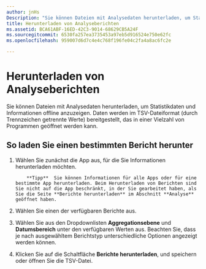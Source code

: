 ```yaml
---
author: jnHs
Description: "Sie können Dateien mit Analysedaten herunterladen, um Statistikdaten und Informationen offline anzuzeigen."
title: Herunterladen von Analyseberichten
ms.assetid: BCA61ABF-16ED-42C3-9014-68629CB5A24F
ms.sourcegitcommit: 6530fa257ea3735453a97eb5d916524e750e62fc
ms.openlocfilehash: 959007d6d7c4e4c768f196fe04c2fa4a8ac6fc2e

---
```


# Herunterladen von Analyseberichten


Sie können Dateien mit Analysedaten herunterladen, um Statistikdaten und Informationen offline anzuzeigen. Daten werden im TSV-Dateiformat (durch Trennzeichen getrennte Werte) bereitgestellt, das in einer Vielzahl von Programmen geöffnet werden kann.

## So laden Sie einen bestimmten Bericht herunter

1.  Wählen Sie zunächst die App aus, für die Sie Informationen herunterladen möchten.

    > 
            **Tipp**  Sie können Informationen für alle Apps oder für eine bestimmte App herunterladen. Beim Herunterladen von Berichten sind Sie nicht auf die App beschränkt, in der Sie gearbeitet haben, als Sie die Seite **Berichte herunterladen** im Abschnitt **Analyse** geöffnet haben.

2.  Wählen Sie einen der verfügbaren Berichte aus.

3.  Wählen Sie aus den Dropdownlisten **Aggregationsebene** und **Datumsbereich** unter den verfügbaren Werten aus. Beachten Sie, dass je nach ausgewähltem Berichtstyp unterschiedliche Optionen angezeigt werden können.

4.  Klicken Sie auf die Schaltfläche **Berichte herunterladen**, und speichern oder öffnen Sie die TSV-Datei.



<!--HONumber=Jun16_HO4-->


